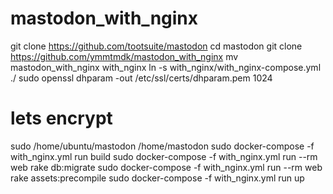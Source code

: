 # mastodon_with_nginx

git clone https://github.com/tootsuite/mastodon
cd mastodon
git clone https://github.com/ymmtmdk/mastodon_with_nginx
mv mastodon_with_nginx with_nginx
ln -s with_nginx/with_nginx-compose.yml ./
sudo openssl dhparam -out /etc/ssl/certs/dhparam.pem 1024
# lets encrypt
sudo /home/ubuntu/mastodon /home/mastodon
sudo docker-compose -f with_nginx.yml run build
sudo docker-compose -f with_nginx.yml run --rm web rake db:migrate
sudo docker-compose -f with_nginx.yml run --rm web rake assets:precompile
sudo docker-compose -f with_nginx.yml run up
